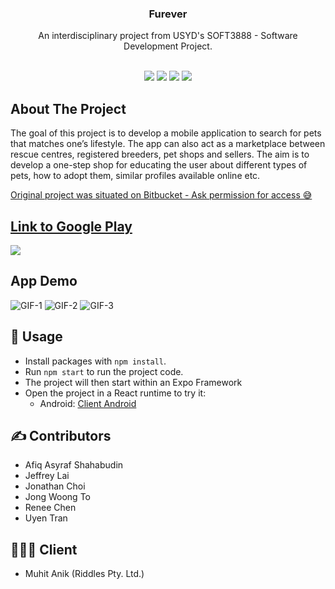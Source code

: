 <p align="center">
  <h3 align="center">Furever</h3>

  <p align="center">
    An interdisciplinary project from USYD's SOFT3888 - Software Development Project.
    <br>
  <br>
  <p align="center">
    <img src="https://img.shields.io/badge/%E2%80%8E%20-Javascript-yellowgreen?style=for-the-badge&logo=Javascript">
    <img src="https://img.shields.io/badge/%E2%80%8E%20-React%20Native-blue?style=for-the-badge&logo=React">
    <img src="https://img.shields.io/badge/%E2%80%8E%20-Firebase-yellow?style=for-the-badge&logo=Firebase">
    <img src="https://img.shields.io/badge/%E2%80%8E%20-Node.js-darkgreen?style=for-the-badge&logo=Node.js">
  </p>
</p>

## About The Project

The goal of this project is to develop a mobile application to search for pets that matches one’s lifestyle. The app can also act as a marketplace between rescue centres, registered breeders, pet shops and sellers. The aim is to develop a one-step shop for educating the user about different types of pets, how to adopt them, similar profiles available online etc.

[Original project was situated on Bitbucket - Ask permission for access 😅](https://bitbucket.org/utra4729/soft3888/wiki/Home)

## [Link to Google Play](https://play.google.com/store/apps/details?id=com.riddle.tech.furever)

<img src="https://i.ibb.co/cFD1fY1/1.png">

## App Demo

![GIF-1](https://media.giphy.com/media/K9LC5QOoNMQCaqaCoA/giphy.gif)
![GIF-2](https://media.giphy.com/media/81YmjIkm5VH00aDcc8/giphy.gif)
![GIF-3](https://media.giphy.com/media/2YMA3F381UMndso3jT/giphy.gif)


## 📝 Usage

- Install packages with `npm install`.
- Run `npm start` to run the project code.
- The project will then start within an Expo Framework
- Open the project in a React runtime to try it:
  - Android: [Client Android](https://play.google.com/store/apps/details?id=host.exp.exponent&referrer=blankexample)
  
## ✍️ Contributors
- Afiq Asyraf Shahabudin
- Jeffrey Lai
- Jonathan Choi
- Jong Woong To
- Renee Chen
- Uyen Tran

## 👨🏻‍💼 Client
- Muhit Anik (Riddles Pty. Ltd.)
